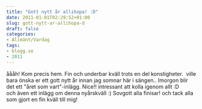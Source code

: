 ```yaml
---
title: "Gott nytt år allihopa! :D"
date: 2011-01-01T02:29:52+01:00
slug: gott-nytt-ar-allihopa-d
draft: false
categories:
- Allmänt/Vardag
tags:
- blogg.se
- 2011
---
```

åååh! Kom precis hem. Fin och underbar kväll trots en del konstigheter.  ville bara önska er ett gott nytt år innan jag somnar här i sängen.. Imorgon blir det ett "året som vart"-inlägg. Nice!! intressant att kolla igenom allt :D  
och även ett inlägg om denna nyårskväll :) Sovgott alla finisar! och tack alla som gjort en fin kväll till mig!